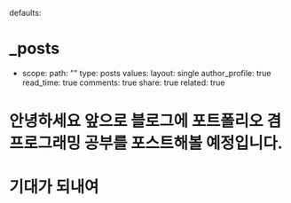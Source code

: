 defaults:
  # _posts
  - scope:
      path: ""
      type: posts
    values:
      layout: single
      author_profile: true
      read_time: true
      comments: true
      share: true
      related: true
# 안녕하세요 앞으로 블로그에 포트폴리오 겸 프로그래밍 공부를 포스트해볼 예정입니다.
# 기대가 되내여
